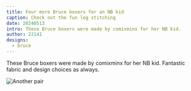 ```yaml
---
title: Four more Bruce boxers for an NB kid
caption: Check out the fun leg stitching
date: 20240513
intro: These Bruce boxers were made by comixminx for her NB kid.
author: 22141
designs:
  - bruce
---
```


These Bruce boxers were made by comixminx for her NB kid. Fantastic fabric and design choices as always.

![Another pair](https://imagedelivery.net/ouSuR9yY1bHt-fuAokSA5Q/showcase-four-more-bruce-boxers-for-an-nb-kid-1/public "Another pair")
